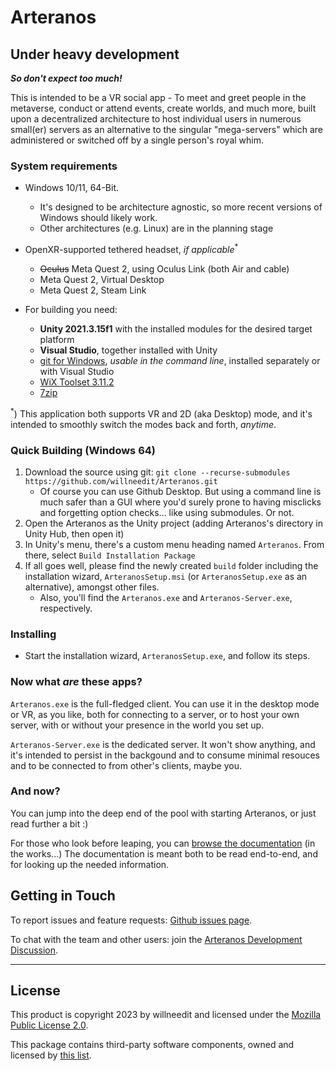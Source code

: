 # Arteranos

## Under heavy development
__*So don't expect too much!*__

This is intended to be a VR social app - To meet and greet people in the metaverse, conduct or attend events, create worlds, and much more, built upon a decentralized architecture to host individual users in numerous small(er) servers as an alternative to the singular "mega-servers" which are administered or switched off by a single person's royal whim.

### System requirements

- Windows 10/11, 64-Bit.
  - It's designed to be architecture agnostic, so more recent versions of Windows should likely work.
  - Other architectures (e.g. Linux) are in the planning stage

- OpenXR-supported tethered headset, _if applicable_<sup>*</sup>
  - ~~Oculus~~ Meta Quest 2, using Oculus Link (both Air and cable)
  - Meta Quest 2, Virtual Desktop
  - Meta Quest 2, Steam Link
  
- For building you need:
  - **Unity 2021.3.15f1** with the installed modules for the desired target platform
  - **Visual Studio**, together installed with Unity
  - [git for Windows](https://gitforwindows.org/), _usable in the command line_, installed separately or with Visual Studio
  - [WiX Toolset 3.11.2](https://github.com/wixtoolset/wix3/releases/tag/wix3112rtm)
  - [7zip](https://www.7-zip.org/download.html)

<sup>*</sup>) This application both supports VR and 2D (aka Desktop) mode, and it's intended to smoothly switch the modes back and forth, _anytime_.

### Quick Building (Windows 64)
 1. Download the source using git: `git clone --recurse-submodules https://github.com/willneedit/Arteranos.git`
    - Of course you can use Github Desktop. But using a command line is much safer than a GUI where you'd surely prone to having misclicks and forgetting option checks... like using submodules. Or not.
 2. Open the Arteranos as the Unity project (adding Arteranos's directory in Unity Hub, then open it)
 3. In Unity's menu, there's a custom menu heading named `Arteranos`. From there, select `Build Installation Package`
 4. If all goes well, please find the newly created `build` folder including the installation wizard, `ArteranosSetup.msi` (or `ArteranosSetup.exe` as an alternative), amongst other files.
    - Also, you'll find the `Arteranos.exe` and `Arteranos-Server.exe`, respectively.

### Installing
 - Start the installation wizard, `ArteranosSetup.exe`, and follow its steps.

### Now what _are_ these apps?
`Arteranos.exe` is the full-fledged client. You can use it in the desktop mode or VR, as you like, both for connecting to a server, or to host your own server, with or without your presence in the world you set up.

`Arteranos-Server.exe` is the dedicated server. It won't show anything, and it's intended to persist in the backgound and to consume minimal resouces and to be connected to from other's clients, maybe you.

### And now?

You can jump into the deep end of the pool with starting Arteranos, or just read further a bit :)

For those who look before leaping, you can [browse the documentation](https://arteranos.gitbook.io/arteranos-documentation) (in the works...)
The documentation is meant both to be read end-to-end, and for looking up the needed information.

## Getting in Touch
To report issues and feature requests: [Github issues page](https://github.com/willneedit/Arteranos/issues).

To chat with the team and other users: join the [Arteranos Development Discussion](https://discord.gg/jHYFFd78B9).

---
## License

This product is copyright 2023 by willneedit and licensed under the [Mozilla Public License 2.0](LICENSE.md).

This package contains third-party software components, owned and licensed by [this list](Third%20Party%20Notices.md).
